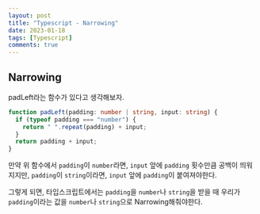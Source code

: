 ```yaml
---
layout: post
title: "Typescript - Narrowing"
date: 2023-01-18
tags: [Typescript]
comments: true
---
```


## Narrowing

padLeft라는 함수가 있다고 생각해보자.

```typescript
function padLeft(padding: number | string, input: string) {
  if (typeof padding === "number") {
    return " ".repeat(padding) + input;
  }
  return padding + input;
}
```

만약 위 함수에서 `padding`이 `number`라면, `input` 앞에 `padding` 횟수만큼 공백이 띄워지지만, `padding`이 `string`이라면, `input` 앞에 `padding`이 붙여져야한다.

그렇게 되면, 타입스크립트에서는 `padding`을 `number`나 `string`을 받을 때 우리가 `padding`이라는 값을 `number`나 `string`으로 Narrowing해줘야한다.
